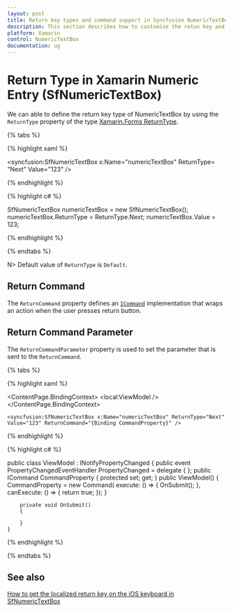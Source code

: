 ```yaml
---
layout: post
title: Return key types and command support in Syncfusion NumericTextBox.
description: This section describes how to customise the retun key and set command for return key in NumericTextBox
platform: Xamarin
control: NumericTextBox
documentation: ug
---
```

# Return Type in Xamarin Numeric Entry (SfNumericTextBox)

We can able to define the return key type of NumericTextBox by using the `ReturnType` property of the type [Xamarin.Forms ReturnType](https://docs.microsoft.com/en-us/dotnet/api/xamarin.forms.entry.returntype?view=xamarin-forms).

{% tabs %}

{% highlight xaml %}

<syncfusion:SfNumericTextBox x:Name="numericTextBox" ReturnType= "Next" Value="123" />
	
{% endhighlight %}

{% highlight c# %}

SfNumericTextBox numericTextBox = new SfNumericTextBox();
numericTextBox.ReturnType = ReturnType.Next;
numericTextBox.Value = 123;

{% endhighlight %}

{% endtabs %}

N> Default value of `ReturnType` is `Default`.

## Return Command

The `ReturnCommand` property defines an [`ICommand`](https://docs.microsoft.com/en-us/dotnet/api/system.windows.input.icommand?view=netframework-4.8) implementation that wraps an action when the user presses return button.

## Return Command Parameter

The `ReturnCommandParameter` property is used to set the parameter that is sent to the `ReturnCommand`.

{% tabs %}

{% highlight xaml %}

<ContentPage.BindingContext>
    <local:ViewModel />
 </ContentPage.BindingContext>

	<syncfusion:SfNumericTextBox x:Name="numericTextBox" ReturnType="Next" Value="123" ReturnCommand="{Binding CommandProperty}" />
	
{% endhighlight %}

{% highlight c# %}

  public class ViewModel : INotifyPropertyChanged
    {
        public event PropertyChangedEventHandler PropertyChanged = delegate { };
        public ICommand CommandProperty { protected set; get; }
        public ViewModel()
        {
            CommandProperty = new Command(
                execute: () =>
                {
                    OnSubmit();
                },
                canExecute: () =>
                {
                    return true;
                });
        }
        
        private void OnSubmit()
        {

        }
    }

{% endhighlight %}

{% endtabs %}

## See also

[How to get the localized return key on the iOS keyboard in SfNumericTextBox](https://www.syncfusion.com/kb/11630/how-to-get-the-localized-return-key-on-the-ios-keyboard-in-xamarin-forms-numeric-controls)
